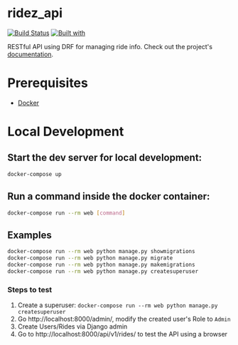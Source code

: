 # ridez_api

[![Build Status](https://travis-ci.org/patpatpatpatpat/ridez_api.svg?branch=master)](https://travis-ci.org/patpatpatpatpat/ridez_api)
[![Built with](https://img.shields.io/badge/Built_with-Cookiecutter_Django_Rest-F7B633.svg)](https://github.com/agconti/cookiecutter-django-rest)

RESTful API using DRF for managing ride info. Check out the project's [documentation](http://patpatpatpatpat.github.io/ridez_api/).

# Prerequisites

- [Docker](https://docs.docker.com/docker-for-mac/install/)  

# Local Development

## Start the dev server for local development:
```bash
docker-compose up
```

## Run a command inside the docker container:

```bash
docker-compose run --rm web [command]
```

## Examples
```bash
docker-compose run --rm web python manage.py showmigrations
docker-compose run --rm web python manage.py migrate
docker-compose run --rm web python manage.py makemigrations
docker-compose run --rm web python manage.py createsuperuser
```

### Steps to test
1. Create a superuser: `docker-compose run --rm web python manage.py createsuperuser`
2. Go http://localhost:8000/admin/, modify the created user's Role to `Admin`
3. Create Users/Rides via Django admin
4. Go to http://localhost:8000/api/v1/rides/ to test the API using a browser

